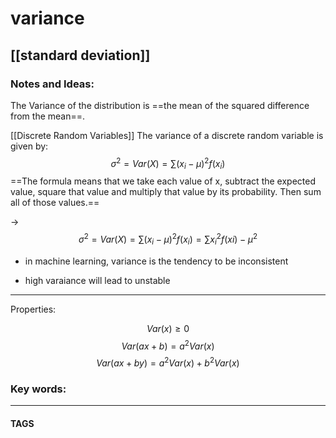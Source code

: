 # variance

[[standard deviation]]
---
### Notes and Ideas:

The Variance of the distribution is  ==the mean of the squared difference from the mean==.

[[Discrete Random Variables]]
The variance of a discrete random variable is given by:
$$\sigma^{2}= Var(X) = \sum\limits (x_{i}- \mu)^2f(x_i)$$
==The formula means that we take each value of x, subtract the expected value, square that value and multiply that value by its probability. Then sum all of those values.==

-> $$\sigma^{2}= Var(X) = \sum\limits (x_{i}- \mu)^2f(x_i) = \sum\limits x_i^2f(xi)-\mu^2 $$ 


- in machine learning, variance is the tendency to be inconsistent

- high varaiance will lead to unstable

---
Properties:

$$Var(x)\geq 0$$
$$Var(ax+b) = a^2Var(x)$$
$$Var(ax+by) = a^2Var(x)+b^2Var(x)$$

### Key words:

---
#### TAGS